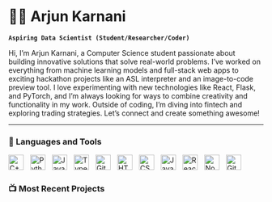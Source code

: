 # 🏄‍♂️ Arjun Karnani

**`Aspiring Data Scientist (Student/Researcher/Coder)`**

Hi, I’m Arjun Karnani, a Computer Science student passionate about building innovative solutions that solve real-world problems. I’ve worked on everything from machine learning models and full-stack web apps to exciting hackathon projects like an ASL interpreter and an image-to-code preview tool. I love experimenting with new technologies like React, Flask, and PyTorch, and I’m always looking for ways to combine creativity and functionality in my work. Outside of coding, I’m diving into fintech and exploring trading strategies. Let’s connect and create something awesome!

   <!-- <p align="left">
      <a href="https://www.youtube.com/c/fknight?sub_confirmation=1">
         <img alt="youtube subscribers" title="Subscribe to my YouTube channel" src="https://custom-icon-badges.demolab.com/youtube/channel/subscribers/UC2WHjPDvbE6O328n17ZGcfg?color=%23E05D44&label=SUBSCRIBE&logo=video&logoColor=white&style=for-the-badge&labelColor=CE4630"/></a> 
      <a href="https://www.youtube.com/c/fknight">
         <img alt="youtube views" title="YouTube views" src="https://custom-icon-badges.demolab.com/youtube/channel/views/UC2WHjPDvbE6O328n17ZGcfg?color=%23E1AD0E&logo=eye&logoColor=white&style=for-the-badge&labelColor=C79600"/></a> 
      <a href="https://github.com/ForrestKnight?tab=followers">
         <img alt="followers" title="Follow me on Github" src="https://custom-icon-badges.demolab.com/github/followers/ForrestKnight?color=236ad3&labelColor=1155ba&style=for-the-badge&logo=person-add&label=Follow&logoColor=white"/></a>
      <a href="https://github.com/ForrestKnight?tab=repositories&sort=stargazers">
         <img alt="total stars" title="Total stars on GitHub" src="https://custom-icon-badges.demolab.com/github/stars/ForrestKnight?color=55960c&style=for-the-badge&labelColor=488207&logo=star"/></a>
   </p> -->

---

### 🧰 Languages and Tools
<img align="left" alt="C++" width="30px" style="padding-right:10px;" src="https://cdn.jsdelivr.net/gh/devicons/devicon/icons/cplusplus/cplusplus-line.svg" />
<img align="left" alt="Python" width="30px" style="padding-right:10px;" src="https://cdn.jsdelivr.net/gh/devicons/devicon/icons/python/python-plain.svg" />
<img align="left" alt="Java" width="30px" style="padding-right:10px;" src="https://cdn.jsdelivr.net/gh/devicons/devicon/icons/java/java-original.svg"/>
<img align="left" alt="TypeScript" width="30px" style="padding-right:10px;" src="https://cdn.jsdelivr.net/gh/devicons/devicon/icons/typescript/typescript-plain.svg" />
<img align="left" alt="Git" width="30px" style="padding-right:10px;" src="https://cdn.jsdelivr.net/gh/devicons/devicon/icons/git/git-original.svg" />
<!-- <img align="left" alt="Linux" width="30px" style="padding-right:10px;" src="https://cdn.jsdelivr.net/gh/devicons/devicon/icons/linux/linux-original.svg" /> -->
<img align="left" alt="HTML" width="30px" style="padding-right:10px;" src="https://cdn.jsdelivr.net/gh/devicons/devicon/icons/html5/html5-plain.svg" />
<img align="left" alt="CSS" width="30px" style="padding-right:10px;" src="https://cdn.jsdelivr.net/gh/devicons/devicon/icons/css3/css3-plain.svg" />
<img align="left" alt="JavaScript" width="30px" style="padding-right:10px;" src="https://cdn.jsdelivr.net/gh/devicons/devicon/icons/javascript/javascript-plain.svg" />
<img align="left" alt="React" width="30px" style="padding-right:10px;" src="https://cdn.jsdelivr.net/gh/devicons/devicon/icons/react/react-original.svg" />
<img align="left" alt="NodeJS" width="30px" style="padding-right:10px;" src="https://cdn.jsdelivr.net/gh/devicons/devicon/icons/nodejs/nodejs-original.svg" />
<img align="left" alt="GitHub" width="30px" style="padding-right:10px;" src="https://cdn.jsdelivr.net/gh/devicons/devicon/icons/github/github-original.svg" />
<!-- <img align="left" alt="Bash" width="30px" style="padding-right:10px;" src="https://cdn.jsdelivr.net/gh/devicons/devicon/icons/bash/bash-original.svg" /> -->
<br />

#

### 📺 Most Recent Projects

<!-- BEGIN PROJECT-CARDS -->
<!-- [![I'm Coding on Linux Again // My NixOS Dual PC Setup](https://ytcards.demolab.com/?id=fmFjV3_iIn0&title=I%27m+Coding+on+Linux+Again+%2F%2F+My+NixOS+Dual+PC+Setup&lang=en&timestamp=1736521253&background_color=%230d1117&title_color=%23ffffff&stats_color=%23dedede&max_title_lines=1&width=250&border_radius=5&duration=1464 "I'm Coding on Linux Again // My NixOS Dual PC Setup")](https://www.youtube.com/watch?v=fmFjV3_iIn0)
[![My Experience with Rust as a Java Dev](https://ytcards.demolab.com/?id=a0LtFp-7T2s&title=My+Experience+with+Rust+as+a+Java+Dev&lang=en&timestamp=1735398001&background_color=%230d1117&title_color=%23ffffff&stats_color=%23dedede&max_title_lines=1&width=250&border_radius=5&duration=1183 "My Experience with Rust as a Java Dev")](https://www.youtube.com/watch?v=a0LtFp-7T2s)
[![Everything You NEED to Know about Docker](https://ytcards.demolab.com/?id=oUnWU4Y4kSY&title=Everything+You+NEED+to+Know+about+Docker&lang=en&timestamp=1734102064&background_color=%230d1117&title_color=%23ffffff&stats_color=%23dedede&max_title_lines=1&width=250&border_radius=5&duration=1106 "Everything You NEED to Know about Docker")](https://www.youtube.com/watch?v=oUnWU4Y4kSY)
[![7 Design Patterns EVERY Developer Should Know](https://ytcards.demolab.com/?id=BJatgOiiht4&title=7+Design+Patterns+EVERY+Developer+Should+Know&lang=en&timestamp=1733497212&background_color=%230d1117&title_color=%23ffffff&stats_color=%23dedede&max_title_lines=1&width=250&border_radius=5&duration=1389 "7 Design Patterns EVERY Developer Should Know")](https://www.youtube.com/watch?v=BJatgOiiht4)
[![Why I’m Learning Rust in 2024 (and new dev environment)](https://ytcards.demolab.com/?id=3q3OXiyUQk4&title=Why+I%E2%80%99m+Learning+Rust+in+2024+%28and+new+dev+environment%29&lang=en&timestamp=1732550404&background_color=%230d1117&title_color=%23ffffff&stats_color=%23dedede&max_title_lines=1&width=250&border_radius=5&duration=1013 "Why I’m Learning Rust in 2024 (and new dev environment)")](https://www.youtube.com/watch?v=3q3OXiyUQk4)
[![This is Why You Don't Roll Your Own Auth](https://ytcards.demolab.com/?id=VA2RS9WN9us&title=This+is+Why+You+Don%27t+Roll+Your+Own+Auth&lang=en&timestamp=1732287637&background_color=%230d1117&title_color=%23ffffff&stats_color=%23dedede&max_title_lines=1&width=250&border_radius=5&duration=981 "This is Why You Don't Roll Your Own Auth")](https://www.youtube.com/watch?v=VA2RS9WN9us) -->
<!-- END PROJECT-CARDS -->
<!-- 
[<img src="https://custom-icon-badges.demolab.com/badge/-Subscribe%20For%20More-red?style=for-the-badge&logo=video&logoColor=white"/>](https://www.youtube.com/c/fknight?sub_confirmation=1) -->

<!-- #

### 📊 Stats

![Forrest's GitHub stats](https://github-readme-stats.vercel.app/api?username=forrestknight&show_icons=true&theme=gruvbox) -->

<!-- ![GitHub Streak](https://streak-stats.demolab.com?user=ForrestKnight&theme=gruvbox&border_radius=4.5) -->

#
<!--
<details>
 <summary><h3>👨‍💻 Forrest's Coding Journey</h3></summary>
   I started my coding journey as a naive computer science student with a passion to learn everything I could about this programming world - code, unix, linux, theory. And all the while, teaching myself iOS development with a dream to build my own app, but that soon got overshadowed by my desire to excel in Java. A desire that landed me a full-stack software engineering job upon graduation. However, I had another desire I had been pursuing throughout this time - YouTube content creation. I eventually ended up quitting my software engineering job to pursue YouTube full-time, and that has been my focus ever since. But there's something that's always bothered me about my journey - abandoning my dream of building my own app to pursue the safe route, a job. Now I've already taken the leap away from that safety net into this uncomfortable, unexplored world that it being a creator. And it worked out, but again, it became comfortable. It's easier to create a video than go out on a ledge and build my own product. I do have to eat, at the end of the day, but I think it's time. It's time to get uncomfortable again. I have a burning desire to get back on the horse, and fulfill that dream younger me had of building my own app, my own product. And in order to do that, I'll be implmementing a few measures to streamline my YouTube content to focus more time on fulfilling that dream - a dream that I'll be ready to tackle in 2023 due to the measure I'm putting in place now until the end of 2022. Don't wait up, because I'm coming.
-->
[website]: https://arjunkarnani.com
